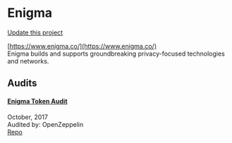 
# Enigma

[Update this project](https://github.com/ConsenSys/blockchainSecurityDB/edit/master/projects/enigma.json)
  
[https://www.enigma.co/](https://www.enigma.co/)<br>
Enigma builds and supports groundbreaking privacy-focused technologies and networks.


## Audits



#### [Enigma Token Audit](https://blog.openzeppelin.com/enigma-token-audit-91111e0b7f8a/)

October, 2017<br>
Audited by: OpenZeppelin<br>
[Repo](https://github.com/element-group/enigma-erc20-smart-contract/tree/9b6a6edab5eaf79242cc59d705f8b315657f87b7/contracts)
      

  



